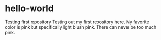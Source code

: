 # hello-world
Testing first repository
Testing out my first repository here.
My favorite color is pink but specifically light blush pink.
There can never be too much pink.
